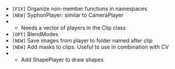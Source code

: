 - `[FIX]`  Organize non-member functions in namespaces
- `[NEW]`  SyphonPlayer: similar to CameraPlayer
- - Needs a vector of players in the Clip class
- `[OPT]`  BlendModes
- `[NEW]`  Save images from player to folder named after clip
- `[NEW]`  Add masks to clips.  Useful to use in combination with CV
- - Add ShapePlayer to draw shapes
